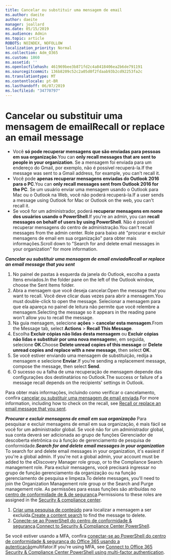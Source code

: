 ```yaml
---
title: Cancelar ou substituir uma mensagem de email
ms.author: daeite
author: daeite
manager: joallard
ms.date: 05/15/2019
ms.audience: Admin
ms.topic: article
ROBOTS: NOINDEX, NOFOLLOW
localization_priority: Normal
ms.collection: Adm_O365
ms.custom: 1860
ms.assetid: ''
ms.openlocfilehash: 461969bee3b871fd2c4a8418406ea2b6de791191
ms.sourcegitcommit: 136b8209c52c2a05d0f2fdaab93b2cd92253fa2c
ms.translationtype: MT
ms.contentlocale: pt-BR
ms.lasthandoff: 06/07/2019
ms.locfileid: "34770797"
---
```

# <a name="recall-or-replace-an-email-message"></a><span data-ttu-id="0cd03-102">Cancelar ou substituir uma mensagem de email</span><span class="sxs-lookup"><span data-stu-id="0cd03-102">Recall or replace an email message</span></span>

- <span data-ttu-id="0cd03-103">Você **só pode recuperar mensagens que são enviadas para pessoas em sua organização**.</span><span class="sxs-lookup"><span data-stu-id="0cd03-103">You can **only recall messages that are sent to people in your organization**.</span></span> <span data-ttu-id="0cd03-104">Se a mensagem foi enviada para um endereço do Gmail, por exemplo, não é possível recuperá-la.</span><span class="sxs-lookup"><span data-stu-id="0cd03-104">If the message was sent to a Gmail address, for example, you can't recall it.</span></span>
- <span data-ttu-id="0cd03-105">Você pode **apenas recuperar mensagens enviadas do Outlook 2016 para o PC**.</span><span class="sxs-lookup"><span data-stu-id="0cd03-105">You can **only recall messages sent from Outlook 2016 for the PC**.</span></span> <span data-ttu-id="0cd03-106">Se um usuário enviar uma mensagem usando o Outlook para Mac ou o Outlook na Web, você não poderá recuperá-la.</span><span class="sxs-lookup"><span data-stu-id="0cd03-106">If a user sends a message using Outlook for Mac or Outlook on the web, you can't recall it.</span></span>
- <span data-ttu-id="0cd03-107">Se você for um administrador, poderá **recuperar mensagens em nome dos usuários usando o PowerShell**.</span><span class="sxs-lookup"><span data-stu-id="0cd03-107">If you're an admin, you can **recall messages on behalf of users by using PowerShell**.</span></span> <span data-ttu-id="0cd03-108">Não é possível recuperar mensagens do centro de administração.</span><span class="sxs-lookup"><span data-stu-id="0cd03-108">You can't recall messages from the admin center.</span></span> <span data-ttu-id="0cd03-109">Role para baixo até "procurar e excluir mensagens de email em sua organização" para obter mais informações.</span><span class="sxs-lookup"><span data-stu-id="0cd03-109">Scroll down to "Search for and delete email messages in your organization" for more information.</span></span>

<span data-ttu-id="0cd03-110">***Cancelar ou substituir uma mensagem de email enviada***</span><span class="sxs-lookup"><span data-stu-id="0cd03-110">***Recall or replace an email message that you sent***</span></span>
1. <span data-ttu-id="0cd03-111">No painel de pastas à esquerda da janela do Outlook, escolha a pasta Itens enviados.</span><span class="sxs-lookup"><span data-stu-id="0cd03-111">In the folder pane on the left of the Outlook window, choose the Sent Items folder.</span></span>
2. <span data-ttu-id="0cd03-112">Abra a mensagem que você deseja cancelar.</span><span class="sxs-lookup"><span data-stu-id="0cd03-112">Open the message that you want to recall.</span></span> <span data-ttu-id="0cd03-113">Você deve clicar duas vezes para abrir a mensagem.</span><span class="sxs-lookup"><span data-stu-id="0cd03-113">You must double-click to open the message.</span></span> <span data-ttu-id="0cd03-114">Selecionar a mensagem para que ela apareça no painel de leitura não permite que você relembre a mensagem.</span><span class="sxs-lookup"><span data-stu-id="0cd03-114">Selecting the message so it appears in the reading pane won't allow you to recall the message.</span></span>
3. <span data-ttu-id="0cd03-115">Na guia mensagem, selecione **ações** > **cancelar esta mensagem**.</span><span class="sxs-lookup"><span data-stu-id="0cd03-115">From the Message tab, select **Actions** > **Recall This Message**.</span></span>
4. <span data-ttu-id="0cd03-116">Escolha **Excluir cópias não lidas desta mensagem** ou **Excluir cópias não lidas e substituir por uma nova mensagem**e, em seguida, selecione **OK**.</span><span class="sxs-lookup"><span data-stu-id="0cd03-116">Choose **Delete unread copies of this message** or **Delete unread copies and replace with a new message**, then select **OK**.</span></span>
5. <span data-ttu-id="0cd03-117">Se você estiver enviando uma mensagem de substituição, redija a mensagem e selecione **Enviar**.</span><span class="sxs-lookup"><span data-stu-id="0cd03-117">If you’re sending a replacement message, compose the message, then select **Send**.</span></span>
6. <span data-ttu-id="0cd03-118">O sucesso ou a falha de uma recuperação de mensagem depende das configurações dos destinatários no Outlook.</span><span class="sxs-lookup"><span data-stu-id="0cd03-118">The success or failure of a message recall depends on the recipients' settings in Outlook.</span></span> 

<span data-ttu-id="0cd03-119">Para obter mais informações, incluindo como verificar o cancelamento, confira [cancelar ou substituir uma mensagem de email enviada](https://support.office.com/article/35027f88-d655-4554-b4f8-6c0729a723a0).</span><span class="sxs-lookup"><span data-stu-id="0cd03-119">For more information, including how to check on the recall, see [Recall or replace an email message that you sent](https://support.office.com/article/35027f88-d655-4554-b4f8-6c0729a723a0).</span></span>

<span data-ttu-id="0cd03-120">***Procurar e excluir mensagens de email em sua organização*** Para pesquisar e excluir mensagens de email em sua organização, é mais fácil se você for um administrador global. Se você não for um administrador global, sua conta deverá ser adicionada ao grupo de funções Gerenciador de descoberta eletrônica ou à função de gerenciamento de pesquisa de conformidade.</span><span class="sxs-lookup"><span data-stu-id="0cd03-120">***Search for and delete email messages in your organization*** To search for and delete email messages in your organization, it's easiest if you're a global admin. If you're not a global admin, your account must be added to the eDiscovery Manager role group, or to the Compliance Search management role.</span></span> <span data-ttu-id="0cd03-121">Para excluir mensagens, você precisará ingressar no grupo de função gerenciamento da organização ou na função gerenciamento de pesquisa e limpeza.</span><span class="sxs-lookup"><span data-stu-id="0cd03-121">To delete messages, you'll need to join the Organization Management role group or the Search and Purge management role.</span></span> <span data-ttu-id="0cd03-122">As permissões para essas funções são atribuídas no [centro de conformidade de & de segurança](https://protection.office.com/).</span><span class="sxs-lookup"><span data-stu-id="0cd03-122">Permissions to these roles are assigned in the [Security & compliance center](https://protection.office.com/).</span></span>

1. <span data-ttu-id="0cd03-123">[Criar uma pesquisa de conteúdo](https://docs.microsoft.com/office365/securitycompliance/content-search) para localizar a mensagem a ser excluída.</span><span class="sxs-lookup"><span data-stu-id="0cd03-123">[Create a content search](https://docs.microsoft.com/office365/securitycompliance/content-search) to find the message to delete.</span></span>
2. <span data-ttu-id="0cd03-124">[Conecte-se ao PowerShell do centro de conformidade & segurança](https://docs.microsoft.com/powershell/exchange/office-365-scc/connect-to-scc-powershell/connect-to-scc-powershell?view=exchange-ps).</span><span class="sxs-lookup"><span data-stu-id="0cd03-124">[Connect to Security & Compliance Center PowerShell](https://docs.microsoft.com/powershell/exchange/office-365-scc/connect-to-scc-powershell/connect-to-scc-powershell?view=exchange-ps).</span></span> 

<span data-ttu-id="0cd03-125">Se você estiver usando a MFA, confira [conectar-se ao PowerShell do centro de conformidade & segurança do Office 365 usando a autenticação](https://docs.microsoft.com/powershell/exchange/office-365-scc/connect-to-scc-powershell/mfa-connect-to-scc-powershell?view=exchange-ps)multifator.</span><span class="sxs-lookup"><span data-stu-id="0cd03-125">If you're using MFA, see [Connect to Office 365 Security & Compliance Center PowerShell using multi-factor authentication](https://docs.microsoft.com/powershell/exchange/office-365-scc/connect-to-scc-powershell/mfa-connect-to-scc-powershell?view=exchange-ps).</span></span> 